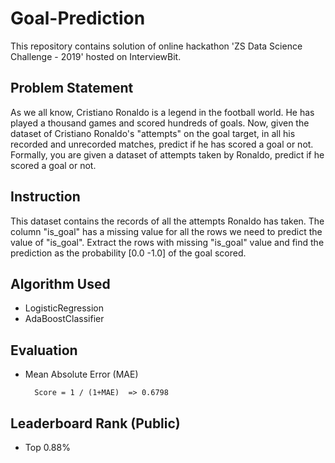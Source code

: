 # Goal-Prediction
This repository contains solution of online hackathon 'ZS Data Science Challenge - 2019' hosted on InterviewBit.

## Problem Statement
As we all know, Cristiano Ronaldo is a legend in the football world. He has played a thousand games and scored hundreds of goals. Now, given the dataset of Cristiano Ronaldo's "attempts" on the goal target, in all his recorded and unrecorded matches, predict if he has scored a goal or not. Formally, you are given a dataset of attempts taken by Ronaldo, predict if he scored a goal or not.

## Instruction
This dataset contains the records of all the attempts Ronaldo has taken. The column "is_goal" has a missing value for all the rows we need to predict the value of "is_goal". Extract the rows with missing "is_goal" value and find the prediction as the probability [0.0 -1.0] of the goal scored.

## Algorithm Used
- LogisticRegression
- AdaBoostClassifier

## Evaluation
- Mean Absolute Error (MAE)

        Score = 1 / (1+MAE)  => 0.6798

## Leaderboard Rank (Public)
- Top 0.88%
